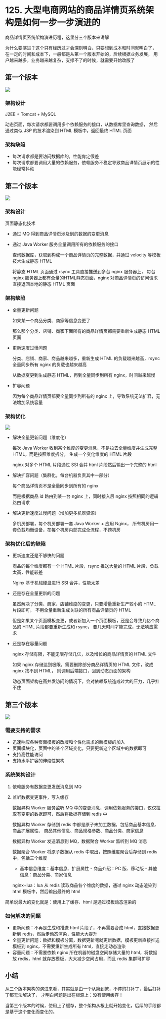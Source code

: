 # 125. 大型电商网站的商品详情页系统架构是如何一步一步演进的
商品详情页系统架构演进历程，这里分三个版本来讲解

为什么要演进？这个只有经历过才会深刻明白，只要想到成本和时间就明白了，
在一定的时间和成本下，一般都是从第一个版本开始的，后续根据业务发展，
用户越来越多，业务越来越复杂，支撑不了的时候，就需要开始改版了

## 第一个版本
![](assets/markdown-img-paste-20190630143117821.png)

### 架构设计
J2EE + Tomcat + MySQL

动态页面，每次请求都要调用多个依赖服务的接口，从数据库里查询数据，
然后通过类似 JSP 的技术渲染到 HTML 模板中，返回最终 HTML 页面

### 架构缺陷
- 每次请求都是要访问数据库的，性能肯定很差
- 每次请求都要调用大量的依赖服务，依赖服务不稳定导致商品详情页展示的性能经常抖动

## 第二个版本
![](assets/markdown-img-paste-20190630143618691.png)

### 架构设计
页面静态化技术

- 通过 MQ 得到商品详情页涉及到的数据的变更消息
- 通过 Java Worker 服务全量调用所有的依赖服务的接口

    查询数据库，获取到构成一个商品详情页的完整数据，并通过 velocity 等模板技术生成静态 HTML

    将静态 HTML 页面通过 rsync 工具直接推送到多台 nginx 服务器上，
    每台 nginx 服务器上都有全量的HTML静态页面，nginx 对商品详情页的访问请求直接返回本地的静态 HTML 页面
### 架构缺陷
- 全量更新问题

    如果某一个商品分类、商家等信息变更了

    那么那个分类、店铺、商家下面所有的商品详情页都需要重新生成静态 HTML 页面
- 更新速度过慢问题

    分类、店铺、商家、商品越来越多，重新生成 HTML 的负载越来越高，rsync 全量同步所有 nginx 的负载也越来越高

    从数据变更到生成静态 HTML，再到全量同步到所有 nginx，时间越来越慢
- 扩容问题

    因为每个商品详情页都要全量同步到所有的 nginx 上，导致系统无法扩容，无法增加系统容量
### 架构优化
![](assets/markdown-img-paste-20190630144024977.png)

- 解决全量更新问题（维度化）

    每次 Java Worker 收到某个维度的变更消息，不是拉去全量维度并生成完整 HTML，而是按照维度拆分，
    生成一个变化维度的 HTML 片段

    nginx 对多个 HTML 片段通过 SSI 合并 html 片段然后输出一个完整的 html
- 解决扩容问题（集群化，每台机器负责其中一部分）

    每个商品详情页不是全量同步到所有的 nginx

    而是根据商品 id 路由到某一台 nginx 上，同时接入层 nginx 按照相同的逻辑路由请求
- 解决更新速度过慢问题（增加更多机器资源）

    多机房部署，每个机房部署一套 Java Worker + 应用 Nginx，
    所有机房用一套负载均衡设备，在每个机房内部完成全流程，不跨机房

### 架构优化后的缺陷
- 更新速度还是不够快的问题

    商品的每个维度都有一个 HTML 片段，rsync 推送大量的 HTML 片段，负载太高，性能较差

    Nginx 基于机械硬盘进行 SSI 合并，性能太差
- 还是存在全量更新的问题

    虽然解决了分类、商家、店铺维度的变更，只要增量重新生产较小的 HTML 片段即可，
    不用全量重新生成关联的所有商品详情页的 HTML

    但是如果某个页面模板变更，或者新加入一个页面模板，还是会导致几亿个商品的 HTML 片段都要重新生成和 rsync，
    要几天时间才能完成，无法响应需求
- 还是存在容量问题

    nginx 存储有限，不能无限存储几亿，以及增长的商品详情页的 HTML 文件

    如果 nginx 存储达到极限，需要删除部分商品详情页的 HTML 文件，改成 nginx 找不到 HTML，
    则调用后端接口，回到动态页面的架构

    动态页面架构在高并发访问的情况下，会对依赖系统造成过大的压力，几乎扛不住
## 第三个版本

![](assets/markdown-img-paste-2019063014442552.png)

### 需要支持的需求
- 迅速响应各种页面模板的改版和个性化需求的新模板的加入
- 页面模块化，页面中的某个区域变化，只要更新这个区域中的数据即可
- 支持高性能访问
- 支持水平扩容的伸缩性架构

### 系统架构设计
1. 依赖服务有数据变更发送消息到 MQ
2. 监听数据变更事件，写入缓存

    数据异构 Worker 服务监听 MQ 中的变更消息，调用依赖服务的接口，仅仅拉取有变更的数据即可，然后将数据存储到 redis 中

    数据异构 Worker 存储到 redis 中都是原子未加工数据，包括商品基本信息、商品扩展属性、
    商品其他信息、商品规格参数、商品分类、商家信息

    数据异构 Worker 发送消息到 MQ，数据聚合 Worker 监听到 MQ 消息

    数据聚合 Worker 将原子数据从 redis 中取出，按照维度聚合后存储到 redis 中，包括三个维度

      - 基本信息维度：基本信息、扩展属性
			- 商品介绍：PC 版、移动版
			- 其他信息：商品分类、商家信息

    nginx+lua：lua 从 redis 读取商品各个维度的数据，通过 nginx 动态渲染到 html 模板中，然后输出最终的 html

简单说最大的变化就是：使用上了缓存、html 是通过模板动态渲染的

### 如何解决的问题
- 更新问题：不再是生成和推送 html 片段了，不再需要合成 html，直接数据更新到 redis，然后走动态渲染，性能大大提升
- 全量更新问题：数据和模板分离，数据更新呢就更新数据，模板更新直接推送模板到 nginx，不需要重新生成所有 html，直接走动态渲染
- 容量问题：不需要依赖 nginx 所在机器的磁盘空间存储大量的 html，将数据放 redis，html 就存放模板，大大减少空间占用，而且 redis 集群可扩容

## 小结
从三个版本架构的演进来看，其实就是由一个从简到繁，不停的打补丁，最后打补丁都无法解决了，
才明白问题是出在根源上：没有使用缓存！

当第三个版本的时候，使用上了缓存，整个架构从根上就开始变化，后续的手段都是基于这个变化而变化的。
